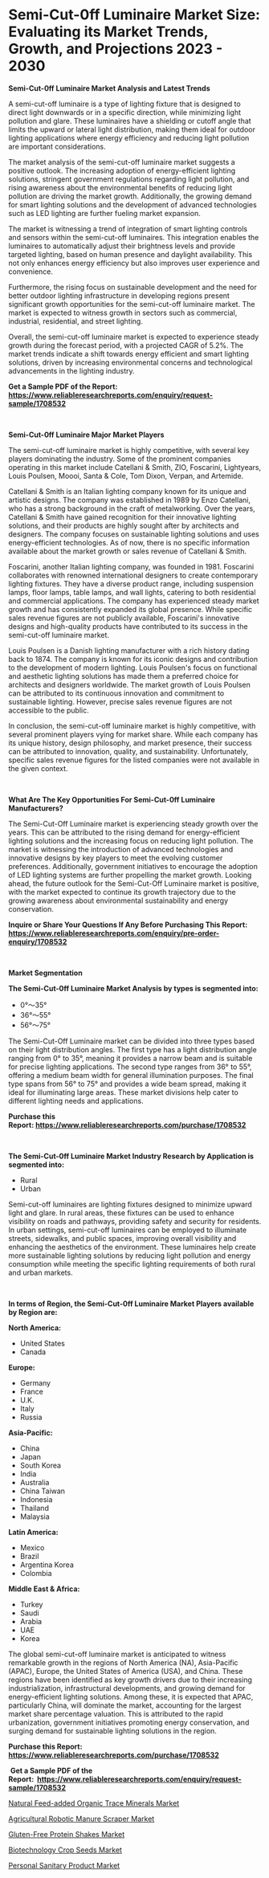 <p><h1>Semi-Cut-0ff Luminaire Market Size: Evaluating its Market Trends, Growth, and Projections 2023 - 2030</h1></p><p><strong>Semi-Cut-0ff Luminaire Market Analysis and Latest Trends</strong></p>
<p><p>A semi-cut-off luminaire is a type of lighting fixture that is designed to direct light downwards or in a specific direction, while minimizing light pollution and glare. These luminaires have a shielding or cutoff angle that limits the upward or lateral light distribution, making them ideal for outdoor lighting applications where energy efficiency and reducing light pollution are important considerations.</p><p>The market analysis of the semi-cut-off luminaire market suggests a positive outlook. The increasing adoption of energy-efficient lighting solutions, stringent government regulations regarding light pollution, and rising awareness about the environmental benefits of reducing light pollution are driving the market growth. Additionally, the growing demand for smart lighting solutions and the development of advanced technologies such as LED lighting are further fueling market expansion.</p><p>The market is witnessing a trend of integration of smart lighting controls and sensors within the semi-cut-off luminaires. This integration enables the luminaires to automatically adjust their brightness levels and provide targeted lighting, based on human presence and daylight availability. This not only enhances energy efficiency but also improves user experience and convenience.</p><p>Furthermore, the rising focus on sustainable development and the need for better outdoor lighting infrastructure in developing regions present significant growth opportunities for the semi-cut-off luminaire market. The market is expected to witness growth in sectors such as commercial, industrial, residential, and street lighting.</p><p>Overall, the semi-cut-off luminaire market is expected to experience steady growth during the forecast period, with a projected CAGR of 5.2%. The market trends indicate a shift towards energy efficient and smart lighting solutions, driven by increasing environmental concerns and technological advancements in the lighting industry.</p></p>
<p><strong>Get a Sample PDF of the Report:&nbsp; <a href="https://www.reliableresearchreports.com/enquiry/request-sample/1708532">https://www.reliableresearchreports.com/enquiry/request-sample/1708532</a></strong></p>
<p>&nbsp;</p>
<p><strong>Semi-Cut-0ff Luminaire Major Market Players</strong></p>
<p><p>The semi-cut-off luminaire market is highly competitive, with several key players dominating the industry. Some of the prominent companies operating in this market include Catellani & Smith, ZIO, Foscarini, Lightyears, Louis Poulsen, Moooi, Santa & Cole, Tom Dixon, Verpan, and Artemide.</p><p>Catellani & Smith is an Italian lighting company known for its unique and artistic designs. The company was established in 1989 by Enzo Catellani, who has a strong background in the craft of metalworking. Over the years, Catellani & Smith have gained recognition for their innovative lighting solutions, and their products are highly sought after by architects and designers. The company focuses on sustainable lighting solutions and uses energy-efficient technologies. As of now, there is no specific information available about the market growth or sales revenue of Catellani & Smith.</p><p>Foscarini, another Italian lighting company, was founded in 1981. Foscarini collaborates with renowned international designers to create contemporary lighting fixtures. They have a diverse product range, including suspension lamps, floor lamps, table lamps, and wall lights, catering to both residential and commercial applications. The company has experienced steady market growth and has consistently expanded its global presence. While specific sales revenue figures are not publicly available, Foscarini's innovative designs and high-quality products have contributed to its success in the semi-cut-off luminaire market.</p><p>Louis Poulsen is a Danish lighting manufacturer with a rich history dating back to 1874. The company is known for its iconic designs and contribution to the development of modern lighting. Louis Poulsen's focus on functional and aesthetic lighting solutions has made them a preferred choice for architects and designers worldwide. The market growth of Louis Poulsen can be attributed to its continuous innovation and commitment to sustainable lighting. However, precise sales revenue figures are not accessible to the public.</p><p>In conclusion, the semi-cut-off luminaire market is highly competitive, with several prominent players vying for market share. While each company has its unique history, design philosophy, and market presence, their success can be attributed to innovation, quality, and sustainability. Unfortunately, specific sales revenue figures for the listed companies were not available in the given context.</p></p>
<p>&nbsp;</p>
<p><strong>What Are The Key Opportunities For Semi-Cut-0ff Luminaire Manufacturers?</strong></p>
<p><p>The Semi-Cut-Off Luminaire market is experiencing steady growth over the years. This can be attributed to the rising demand for energy-efficient lighting solutions and the increasing focus on reducing light pollution. The market is witnessing the introduction of advanced technologies and innovative designs by key players to meet the evolving customer preferences. Additionally, government initiatives to encourage the adoption of LED lighting systems are further propelling the market growth. Looking ahead, the future outlook for the Semi-Cut-Off Luminaire market is positive, with the market expected to continue its growth trajectory due to the growing awareness about environmental sustainability and energy conservation.</p></p>
<p><strong>Inquire or Share Your Questions If Any Before Purchasing This Report: <a href="https://www.reliableresearchreports.com/enquiry/pre-order-enquiry/1708532">https://www.reliableresearchreports.com/enquiry/pre-order-enquiry/1708532</a></strong></p>
<p>&nbsp;</p>
<p><strong>Market Segmentation</strong></p>
<p><strong>The Semi-Cut-0ff Luminaire Market Analysis by types is segmented into:</strong></p>
<p><ul><li>0°～35°</li><li>36°～55°</li><li>56°～75°</li></ul></p>
<p><p>The Semi-Cut-Off Luminaire market can be divided into three types based on their light distribution angles. The first type has a light distribution angle ranging from 0° to 35°, meaning it provides a narrow beam and is suitable for precise lighting applications. The second type ranges from 36° to 55°, offering a medium beam width for general illumination purposes. The final type spans from 56° to 75° and provides a wide beam spread, making it ideal for illuminating large areas. These market divisions help cater to different lighting needs and applications.</p></p>
<p><strong>Purchase this Report:&nbsp;<a href="https://www.reliableresearchreports.com/purchase/1708532">https://www.reliableresearchreports.com/purchase/1708532</a></strong></p>
<p>&nbsp;</p>
<p><strong>The Semi-Cut-0ff Luminaire Market Industry Research by Application is segmented into:</strong></p>
<p><ul><li>Rural</li><li>Urban</li></ul></p>
<p><p>Semi-cut-off luminaires are lighting fixtures designed to minimize upward light and glare. In rural areas, these fixtures can be used to enhance visibility on roads and pathways, providing safety and security for residents. In urban settings, semi-cut-off luminaires can be employed to illuminate streets, sidewalks, and public spaces, improving overall visibility and enhancing the aesthetics of the environment. These luminaires help create more sustainable lighting solutions by reducing light pollution and energy consumption while meeting the specific lighting requirements of both rural and urban markets.</p></p>
<p>&nbsp;</p>
<p><strong>In terms of Region, the Semi-Cut-0ff Luminaire Market Players available by Region are:</strong></p>
<p>
    <p> <strong> North America: </strong>
        <ul>
            <li>United States</li>
            <li>Canada</li>
        </ul>
        </p> 
    <p> <strong> Europe: </strong>
        <ul>
            <li>Germany</li>
            <li>France</li>
            <li>U.K.</li>
            <li>Italy</li>
            <li>Russia</li>
        </ul>
        </p> 
    <p> <strong> Asia-Pacific: </strong>
        <ul>
            <li>China</li>
            <li>Japan</li>
            <li>South Korea</li>
            <li>India</li>
            <li>Australia</li>
            <li>China Taiwan</li>
            <li>Indonesia</li>
            <li>Thailand</li>
            <li>Malaysia</li>
        </ul>
        </p> 
    <p> <strong> Latin America: </strong>
        <ul>
            <li>Mexico</li>
            <li>Brazil</li>
            <li>Argentina Korea</li>
            <li>Colombia</li>
        </ul>
        </p> 
    <p> <strong> Middle East & Africa: </strong>
        <ul>
            <li>Turkey</li>
            <li>Saudi</li>
            <li>Arabia</li>
            <li>UAE</li>
            <li>Korea</li>
        </ul>
    </p>
    </p>
<p><p>The global semi-cut-off luminaire market is anticipated to witness remarkable growth in the regions of North America (NA), Asia-Pacific (APAC), Europe, the United States of America (USA), and China. These regions have been identified as key growth drivers due to their increasing industrialization, infrastructural developments, and growing demand for energy-efficient lighting solutions. Among these, it is expected that APAC, particularly China, will dominate the market, accounting for the largest market share percentage valuation. This is attributed to the rapid urbanization, government initiatives promoting energy conservation, and surging demand for sustainable lighting solutions in the region.</p></p>
<p><strong>Purchase this Report: <a href="https://www.reliableresearchreports.com/purchase/1708532">https://www.reliableresearchreports.com/purchase/1708532</a></strong></p>
<p>&nbsp;<strong>Get a Sample PDF of the Report:&nbsp;&nbsp;<a href="https://www.reliableresearchreports.com/enquiry/request-sample/1708532">https://www.reliableresearchreports.com/enquiry/request-sample/1708532</a></strong></p>
<p><strong></strong></p>
<p><p><a href="https://www.linkedin.com/pulse/natural-feed-added-organic-trace-minerals-market-insights-nxquc/">Natural Feed-added Organic Trace Minerals Market</a></p><p><a href="https://issuu.com/reportprime-2/docs/agricultural-robotic-manure-scraper-market-size-20?fr=xKAE9_zU1NQ">Agricultural Robotic Manure Scraper Market</a></p><p><a href="https://medium.com/@ishankishanrp23/gluten-free-protein-shakes-market-size-and-market-trends-complete-industry-overview-2023-to-2030-76ada84c77ac">Gluten-Free Protein Shakes Market</a></p><p><a href="https://www.linkedin.com/pulse/biotechnology-crop-seeds-market-size-2023-2030-global-ngokc/">Biotechnology Crop Seeds Market</a></p><p><a href="https://medium.com/@nayanmongiarp23/personal-sanitary-product-market-share-evolution-and-market-growth-trends-2023-2030-c987d207f04a">Personal Sanitary Product Market</a></p></p>